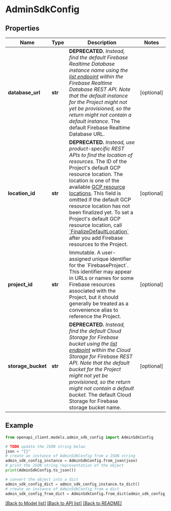 # AdminSdkConfig


## Properties

Name | Type | Description | Notes
------------ | ------------- | ------------- | -------------
**database_url** | **str** | **DEPRECATED.** _Instead, find the default Firebase Realtime Database instance name using the [list endpoint](https://firebase.google.com/docs/reference/rest/database/database-management/rest/v1beta/projects.locations.instances/list) within the Firebase Realtime Database REST API. Note that the default instance for the Project might not yet be provisioned, so the return might not contain a default instance._ The default Firebase Realtime Database URL. | [optional] 
**location_id** | **str** | **DEPRECATED.** _Instead, use product-specific REST APIs to find the location of resources._ The ID of the Project&#39;s default GCP resource location. The location is one of the available [GCP resource locations](https://firebase.google.com/docs/projects/locations). This field is omitted if the default GCP resource location has not been finalized yet. To set a Project&#39;s default GCP resource location, call [&#x60;FinalizeDefaultLocation&#x60;](../projects.defaultLocation/finalize) after you add Firebase resources to the Project. | [optional] 
**project_id** | **str** | Immutable. A user-assigned unique identifier for the &#x60;FirebaseProject&#x60;. This identifier may appear in URLs or names for some Firebase resources associated with the Project, but it should generally be treated as a convenience alias to reference the Project. | [optional] 
**storage_bucket** | **str** | **DEPRECATED.** _Instead, find the default Cloud Storage for Firebase bucket using the [list endpoint](https://firebase.google.com/docs/reference/rest/storage/rest/v1beta/projects.buckets/list) within the Cloud Storage for Firebase REST API. Note that the default bucket for the Project might not yet be provisioned, so the return might not contain a default bucket._ The default Cloud Storage for Firebase storage bucket name. | [optional] 

## Example

```python
from openapi_client.models.admin_sdk_config import AdminSdkConfig

# TODO update the JSON string below
json = "{}"
# create an instance of AdminSdkConfig from a JSON string
admin_sdk_config_instance = AdminSdkConfig.from_json(json)
# print the JSON string representation of the object
print(AdminSdkConfig.to_json())

# convert the object into a dict
admin_sdk_config_dict = admin_sdk_config_instance.to_dict()
# create an instance of AdminSdkConfig from a dict
admin_sdk_config_from_dict = AdminSdkConfig.from_dict(admin_sdk_config_dict)
```
[[Back to Model list]](../README.md#documentation-for-models) [[Back to API list]](../README.md#documentation-for-api-endpoints) [[Back to README]](../README.md)


